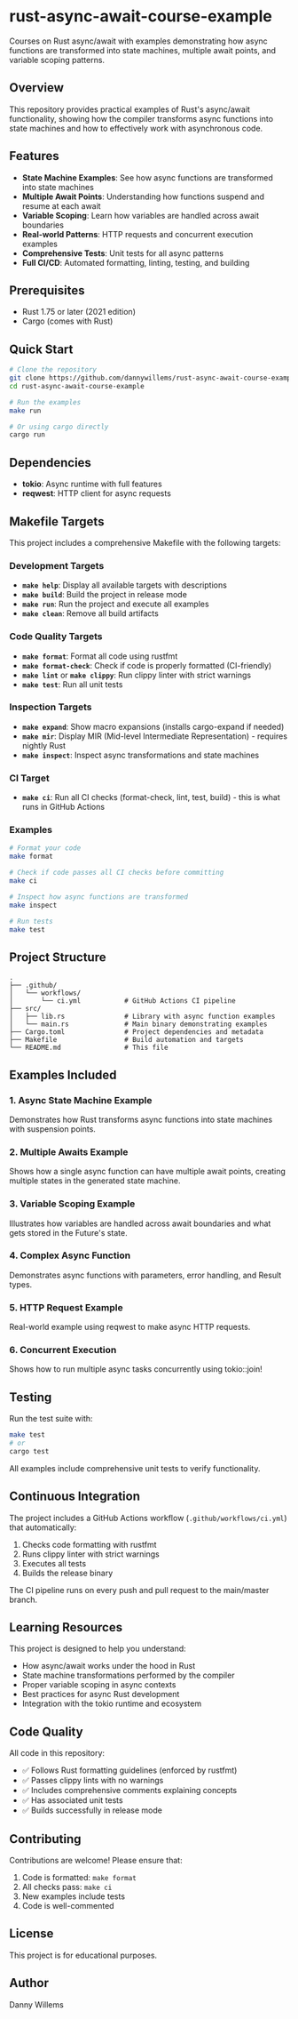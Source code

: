 # rust-async-await-course-example

Courses on Rust async/await with examples demonstrating how async functions are transformed into state machines, multiple await points, and variable scoping patterns.

## Overview

This repository provides practical examples of Rust's async/await functionality, showing how the compiler transforms async functions into state machines and how to effectively work with asynchronous code.

## Features

- **State Machine Examples**: See how async functions are transformed into state machines
- **Multiple Await Points**: Understanding how functions suspend and resume at each await
- **Variable Scoping**: Learn how variables are handled across await boundaries
- **Real-world Patterns**: HTTP requests and concurrent execution examples
- **Comprehensive Tests**: Unit tests for all async patterns
- **Full CI/CD**: Automated formatting, linting, testing, and building

## Prerequisites

- Rust 1.75 or later (2021 edition)
- Cargo (comes with Rust)

## Quick Start

```bash
# Clone the repository
git clone https://github.com/dannywillems/rust-async-await-course-example.git
cd rust-async-await-course-example

# Run the examples
make run

# Or using cargo directly
cargo run
```

## Dependencies

- **tokio**: Async runtime with full features
- **reqwest**: HTTP client for async requests

## Makefile Targets

This project includes a comprehensive Makefile with the following targets:

### Development Targets

- **`make help`**: Display all available targets with descriptions
- **`make build`**: Build the project in release mode
- **`make run`**: Run the project and execute all examples
- **`make clean`**: Remove all build artifacts

### Code Quality Targets

- **`make format`**: Format all code using rustfmt
- **`make format-check`**: Check if code is properly formatted (CI-friendly)
- **`make lint`** or **`make clippy`**: Run clippy linter with strict warnings
- **`make test`**: Run all unit tests

### Inspection Targets

- **`make expand`**: Show macro expansions (installs cargo-expand if needed)
- **`make mir`**: Display MIR (Mid-level Intermediate Representation) - requires nightly Rust
- **`make inspect`**: Inspect async transformations and state machines

### CI Target

- **`make ci`**: Run all CI checks (format-check, lint, test, build) - this is what runs in GitHub Actions

### Examples

```bash
# Format your code
make format

# Check if code passes all CI checks before committing
make ci

# Inspect how async functions are transformed
make inspect

# Run tests
make test
```

## Project Structure

```
.
├── .github/
│   └── workflows/
│       └── ci.yml           # GitHub Actions CI pipeline
├── src/
│   ├── lib.rs               # Library with async function examples
│   └── main.rs              # Main binary demonstrating examples
├── Cargo.toml               # Project dependencies and metadata
├── Makefile                 # Build automation and targets
└── README.md                # This file
```

## Examples Included

### 1. Async State Machine Example
Demonstrates how Rust transforms async functions into state machines with suspension points.

### 2. Multiple Awaits Example
Shows how a single async function can have multiple await points, creating multiple states in the generated state machine.

### 3. Variable Scoping Example
Illustrates how variables are handled across await boundaries and what gets stored in the Future's state.

### 4. Complex Async Function
Demonstrates async functions with parameters, error handling, and Result types.

### 5. HTTP Request Example
Real-world example using reqwest to make async HTTP requests.

### 6. Concurrent Execution
Shows how to run multiple async tasks concurrently using tokio::join!

## Testing

Run the test suite with:

```bash
make test
# or
cargo test
```

All examples include comprehensive unit tests to verify functionality.

## Continuous Integration

The project includes a GitHub Actions workflow (`.github/workflows/ci.yml`) that automatically:

1. Checks code formatting with rustfmt
2. Runs clippy linter with strict warnings
3. Executes all tests
4. Builds the release binary

The CI pipeline runs on every push and pull request to the main/master branch.

## Learning Resources

This project is designed to help you understand:

- How async/await works under the hood in Rust
- State machine transformations performed by the compiler
- Proper variable scoping in async contexts
- Best practices for async Rust development
- Integration with the tokio runtime and ecosystem

## Code Quality

All code in this repository:
- ✅ Follows Rust formatting guidelines (enforced by rustfmt)
- ✅ Passes clippy lints with no warnings
- ✅ Includes comprehensive comments explaining concepts
- ✅ Has associated unit tests
- ✅ Builds successfully in release mode

## Contributing

Contributions are welcome! Please ensure that:

1. Code is formatted: `make format`
2. All checks pass: `make ci`
3. New examples include tests
4. Code is well-commented

## License

This project is for educational purposes.

## Author

Danny Willems

